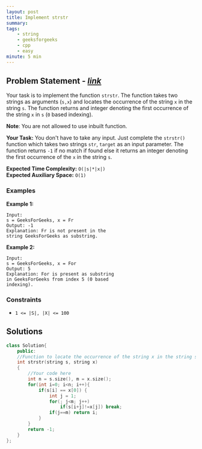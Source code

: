 ```yaml
---
layout: post
title: Implement strstr    
summary:
tags:
    - string
    - geeksforgeeks
    - cpp
    - easy
minute: 5 min
---
```


## Problem Statement - [*link*](https://practice.geeksforgeeks.org/problems/implement-strstr/0/?track=DSASP-Strings&batchId=154#)  

Your task is to implement the function `strstr`. The function takes two strings as arguments (`s,x`) and  locates the occurrence of the string `x` in the string `s`. The function returns and integer denoting the first occurrence of the string `x` in `s` (`0` based indexing).

**Note**: You are not allowed to use inbuilt function.


**Your Task:** 
You don't have to take any input. Just complete the `strstr()` function which takes two strings `str`, `target` as an input parameter. The function returns `-1` if no match if found else it returns an integer denoting the first occurrence of the `x` in the string `s`.


**Expected Time Complexity:** `O(|s|*|x|)`  
**Expected Auxiliary Space:** `O(1)`

### Examples

**Example 1:**   
```
Input:
s = GeeksForGeeks, x = Fr
Output: -1
Explanation: Fr is not present in the
string GeeksForGeeks as substring.
```

**Example 2:**   
```
Input:
s = GeeksForGeeks, x = For
Output: 5
Explanation: For is present as substring
in GeeksForGeeks from index 5 (0 based
indexing).
```

### Constraints

+ `1 <= |S|, |X| <= 100`

## Solutions

```cpp
class Solution{
    public:
    //Function to locate the occurrence of the string x in the string s.
    int strstr(string s, string x)
    {
        //Your code here
        int n = s.size(), m = x.size();
        for(int i=0; i<n; i++){
            if(s[i] == x[0]) {
                int j = 1;
                for(; j<m; j++)
                    if(s[i+j]!=x[j]) break;
                if(j==m) return i;
            }
        }
        return -1;
    }
};
```

